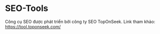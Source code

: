 # SEO-Tools
Công cụ SEO được phát triển bởi công ty SEO TopOnSeek. Link tham khảo: https://tool.toponseek.com/
